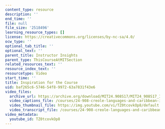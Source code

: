 ```yaml
---
content_type: resource
description: ''
end_time: ''
file: null
file_size: '2518496'
learning_resource_types: []
license: https://creativecommons.org/licenses/by-nc-sa/4.0/
ocw_type: ''
optional_tab_title: ''
optional_text: ''
parent_title: Instructor Insights
parent_type: ThisCourseAtMITSection
related_resources_text: ''
resource_index_text: ''
resourcetype: Video
start_time: ''
title: Inspiration for the Course
uid: baf265c6-5746-54f8-9972-63a7831f43e6
video_files:
  archive_url: https://archive.org/download/MIT24.908S17/MIT24_908S17_Inspiration_for_Course_English_300k.mp4
  video_captions_file: /courses/24-908-creole-languages-and-caribbean-identities-spring-2017/8a7100dfbcdf5af5b51843920989d0be_TZ0tcovkOp8.vtt
  video_thumbnail_file: https://img.youtube.com/vi/TZ0tcovkOp8/default.jpg
  video_transcript_file: /courses/24-908-creole-languages-and-caribbean-identities-spring-2017/5709042a56b3e1f538bb011e2a19c1cd_TZ0tcovkOp8.pdf
video_metadata:
  youtube_id: TZ0tcovkOp8
---
```

